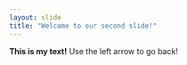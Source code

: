 ```yaml
---
layout: slide
title: "Welcome to our second slide!"
---
```

**This is my text!**
Use the left arrow to go back!